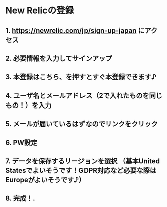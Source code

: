 # New Relicの登録 
## 1. https://newrelic.com/jp/sign-up-japan にアクセス
## 2. 必要情報を入力してサインアップ
## 3. 本登録はこちら、を押すとすぐ本登録できます♪
## 4. ユーザ名とメールアドレス（2で入れたものを同じもの！）を入力
## 5. メールが届いているはずなのでリンクをクリック
## 6. PW設定
## 7. データを保存するリージョンを選択 （基本United Statesでよいそうです！GDPR対応など必要な際はEuropeがよいそうです♪）
## 8. 完成！.
